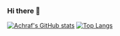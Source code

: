 ### Hi there 👋

[![Achraf's GitHub stats](https://github-readme-stats.vercel.app/api?username=YAchrafY&count_private=true&theme=algolia&show_icons=true)](https://github.com/YAchrafY/YAchrafY)
[![Top Langs](https://github-readme-stats.vercel.app/api/top-langs/?username=YAchrafY&langs_count=8)](https://github.com/YAchrafY/github-readme-stats)
